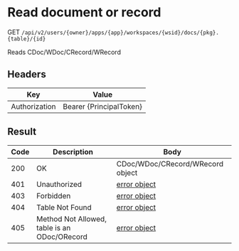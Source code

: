 # Read document or record
GET `/api/v2/users/{owner}/apps/{app}/workspaces/{wsid}/docs/{pkg}.{table}/{id}`

Reads CDoc/WDoc/CRecord/WRecord

## Headers
| Key | Value |
| --- | --- |
| Authorization | Bearer {PrincipalToken} |

## Result
| Code | Description | Body 
| --- | --- | --- |
| 200 | OK | CDoc/WDoc/CRecord/WRecord object |
| 401 | Unauthorized | [error object](README.md#errors) |
| 403 | Forbidden | [error object](README.md#errors) |
| 404 | Table Not Found | [error object](README.md#errors) |
| 405 | Method Not Allowed, table is an ODoc/ORecord | [error object](README.md#errors) |
